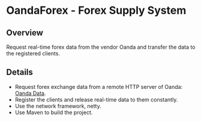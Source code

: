 # OandaForex - Forex Supply System

## Overview
Request real-time forex data from the vendor Oanda and transfer the data to the registered clients.


## Details
* Request forex exchange data from a remote HTTP server of Oanda: <a href="http://developer.oanda.com/java-live/introduction/">Oanda Data</a>.
* Register the clients and release real-time data to them constantly.
* Use the network framework, netty.
* Use Maven to build the project.
